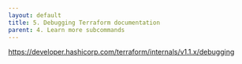 ```yaml
---
layout: default
title: 5. Debugging Terraform documentation
parent: 4. Learn more subcommands
---
```


https://developer.hashicorp.com/terraform/internals/v1.1.x/debugging